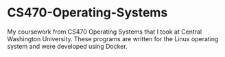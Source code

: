 # CS470-Operating-Systems
My coursework from CS470 Operating Systems that I took at Central Washington University. These programs are written for the Linux operating system and were developed using Docker. 
